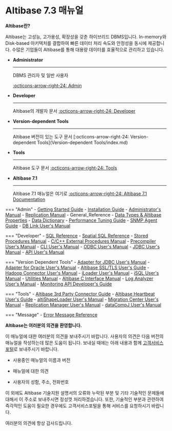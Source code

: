 # Altibase 7.3 매뉴얼

**Altibase란?**

Altibase는 고성능, 고가용성, 확장성을 갖춘 하이브리드 DBMS입니다. In-memory와 Disk-based 아키텍처를 결합하여 빠른 데이터 처리 속도와 안정성을 동시에 제공합니다. 수많은 기업들이 Altibase를 통해 대용량 데이터를 효율적으로 관리하고 있습니다.

<div class="grid cards" markdown>

-   __Administrator__

    ---

    DBMS 관리자 및 일반 사용자

    [:octicons-arrow-right-24: Admin](Admin/Getting%20Started%20Guide/0.서문.md)

-   __Developer__

    ---

    Altibase의 개발자 문서
    [:octicons-arrow-right-24: Developer](Developer/index.md)

-   __Version-dependent Tools__

    ---

    Altibase 버전이 있는 도구 문서
    [:octicons-arrow-right-24: Version-dependent Tools](Version-dependent Tools/index.md)

-   __Tools__

    ---

    Altibase 도구 문서
    [:octicons-arrow-right-24: Tools](Tools/index.md)

</div>

<div class="grid cards" markdown>

-   __Altibase 7.1__

    ---

    Altibase 7.1 매뉴얼은 여기로
    [:octicons-arrow-right-24: Altibase 7.1 Documentation](https://soyoon-choi-mkdocs-trial.readthedocs-hosted.com/ko/7.1/)

</div>

=== "Admin"
    - [Getting Started Guide](https://soyoon-choi-mkdocs-trial.readthedocs-hosted.com/ko/7.3/Admin/Getting%20Started%20Guide/0.%EC%84%9C%EB%AC%B8/)
    - [Installation Guide](https://soyoon-choi-mkdocs-trial.readthedocs-hosted.com/ko/7.3/Admin/Installation%20Guide/0.%EC%84%9C%EB%AC%B8/)
    - [Administrator's Manual](https://soyoon-choi-mkdocs-trial.readthedocs-hosted.com/ko/7.3/Admin/Administrator%27s%20Manual/0.%EC%84%9C%EB%AC%B8/)
    - [Replication Manual](https://soyoon-choi-mkdocs-trial.readthedocs-hosted.com/ko/7.3/Admin/Replication%20Manual/0.%20%EC%84%9C%EB%AC%B8/)
    - General_Reference
        - [Data Types & Altibase Properties](https://soyoon-choi-mkdocs-trial.readthedocs-hosted.com/ko/7.3/Admin/General_Reference-1.Data%20Types%20%26%20Altibase%20Properties/0.%20%EC%84%9C%EB%AC%B8/)
        - [Data Dictionary](https://soyoon-choi-mkdocs-trial.readthedocs-hosted.com/ko/7.3/Admin/General_Reference-2.The%20Data%20Dictionary/0.%EC%84%9C%EB%AC%B8/)
    - [Performance Tuning Guide](https://soyoon-choi-mkdocs-trial.readthedocs-hosted.com/ko/7.3/Admin/Performance%20Tuning%20Guide/0.%EC%84%9C%EB%AC%B8/)
    - [SNMP Agent Guide](https://soyoon-choi-mkdocs-trial.readthedocs-hosted.com/ko/7.3/Admin/SNMP%20Agent%20Guide/0.%EC%84%9C%EB%AC%B8/)
    - [DB Link User's Manual](https://soyoon-choi-mkdocs-trial.readthedocs-hosted.com/ko/7.3/Admin/DB%20Link%20User%27s%20Manual/0.%20%EC%84%9C%EB%AC%B8/)
       
=== "Developer"
    - [SQL Reference](https://github.com/ALTIBASE/Documents/blob/master/Manuals/Altibase_7.3/kor/SQL%20Reference.md)
    - [Spatial SQL Reference](https://github.com/ALTIBASE/Documents/blob/master/Manuals/Altibase_7.3/kor/Spatial%20SQL%20Reference.md)
    - [Stored Procedures Manual](https://github.com/ALTIBASE/Documents/blob/master/Manuals/Altibase_7.3/kor/Stored%20Procedures%20Manual.md)
    - [C/C++ External Procedures Manual](https://github.com/ALTIBASE/Documents/blob/master/Manuals/Altibase_7.3/kor/Altibase%20C%20Interface%20Manual.md)
    - [Precompiler User's Manual](https://github.com/ALTIBASE/Documents/blob/master/Manuals/Altibase_7.3/kor/Precompiler%20User's%20Manual.md)
    - [CLI User's Manual](https://github.com/ALTIBASE/Documents/blob/master/Manuals/Altibase_7.3/kor/CLI%20User's%20Manual.md)
    - [ODBC User's Manual](https://github.com/ALTIBASE/Documents/blob/master/Manuals/Altibase_7.3/kor/ODBC%20User's%20Manual.md)
    - [JDBC User's Manual](https://github.com/ALTIBASE/Documents/blob/master/Manuals/Altibase_7.3/kor/JDBC%20User's%20Manual.md)
    - [API User's Manual](https://github.com/ALTIBASE/Documents/blob/master/Manuals/Altibase_7.3/kor/API%20User's%20Manual.md)
    
=== "Version Dependent Tools"
    - [Adapter for JDBC User's Manual](https://github.com/ALTIBASE/Documents/blob/master/Manuals/Altibase_7.3/kor/Adapter%20for%20JDBC%20User's%20Manual.md)
    - [Adapter for Oracle User's Manual](https://github.com/ALTIBASE/Documents/blob/master/Manuals/Altibase_7.3/kor/Adapter%20for%20Oracle%20User's%20Manual.md)
    - [Altibase SSL/TLS User's Guide](https://github.com/ALTIBASE/Documents/blob/master/Manuals/Altibase_7.3/kor/Altibase%20SSL%20TLS%20User's%20Guide.md)
    - [Hadoop Connector User's Manual](https://github.com/ALTIBASE/Documents/blob/master/Manuals/Altibase_7.3/kor/Hadoop%20Connector%20User's%20Manual.md)
    - [iLoader User's Manual](https://github.com/ALTIBASE/Documents/blob/master/Manuals/Altibase_7.3/kor/iLoader%20User's%20Manual.md)
    - [iSQL User's Manual](https://github.com/ALTIBASE/Documents/blob/master/Manuals/Altibase_7.3/kor/iSQL%20User's%20Manual.md)
    - [Utilities Manual](https://github.com/ALTIBASE/Documents/blob/master/Manuals/Altibase_7.3/kor/Utilities%20Manual.md)
    - [Altibase C Interface Manual](https://github.com/ALTIBASE/Documents/blob/master/Manuals/Altibase_7.3/kor/Altibase%20C%20Interface%20Manual.md)
    - [Log Analyzer User's Manual](https://github.com/ALTIBASE/Documents/blob/master/Manuals/Altibase_7.3/kor/Log%20Analyzer%20User's%20Manual.md)
    - [Monitoring API Developer's Guide](https://github.com/ALTIBASE/Documents/blob/master/Manuals/Altibase_7.3/kor/Monitoring%20API%20Developer's%20Guide.md)
    
=== "Tools"
    - [Altibase 3rd Party Connector Guide](https://github.com/ALTIBASE/Documents/blob/master/Manuals/Tools/Altibase_release/kor/Altibase%203rd%20Party%20Connector%20Guide.md)
    - [Altibase Heartbeat User's Guide](https://github.com/ALTIBASE/Documents/blob/master/Manuals/Tools/Altibase_release/kor/Altibase%20Heartbeat%20User's%20Guide.md)
    - [altiShapeLoader User's Manual](https://github.com/ALTIBASE/Documents/blob/master/Manuals/Tools/Altibase_release/kor/altiShapeLoader%20User's%20Manual.md)
    - [Migration Center User's Manual](https://github.com/ALTIBASE/Documents/blob/master/Manuals/Tools/Altibase_release/kor/Migration%20Center%20User's%20Manual.md)
    - [Replication Manager User's Manual](https://github.com/ALTIBASE/Documents/blob/master/Manuals/Tools/Altibase_release/kor/Replication%20Manager%20User's%20Manual.md)
    - [dataCompJ User's Manual](https://github.com/ALTIBASE/Documents/blob/master/Manuals/Tools/Altibase_release/kor/dataCompJ%20User's%20Manual.md)
    
=== "Message"
    - [Error Message Reference](https://github.com/ALTIBASE/Documents/blob/master/Manuals/Altibase_7.3/kor/Error%20Message%20Reference.md)

**Altibase는 여러분의 의견을 환영합니다.**

이 매뉴얼에 대한 여러분의 의견을 보내주시기 바랍니다. 사용자의 의견은 다음 버전의 매뉴얼을 작성하는데 많은 도움이 됩니다. 보내실 때에는 아래 내용과 함께 [고객서비스포털](http://support.altibase.com/kr/)로 보내주시기 바랍니다.

-   사용중인 매뉴얼의 이름과 버전

-   매뉴얼에 대한 의견

-   사용자의 성함, 주소, 전화번호

이 외에도 Altibase 기술지원 설명서의 오류와 누락된 부분 및 기타 기술적인 문제들에 대해서 이 주소로 보내주시면 정성껏 처리하겠습니다. 또한, 기술적인 부분과 관련하여 즉각적인 도움이 필요한 경우에도 고객서비스포털을 통해 서비스를 요청하시기 바랍니다.

여러분의 의견에 항상 감사드립니다.